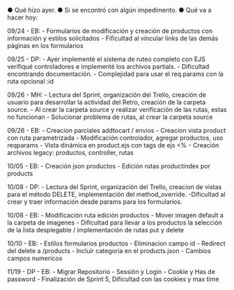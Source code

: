 ● Qué hizo ayer.
● Si se encontró con algún impedimento.
● Qué va a hacer hoy:

09/24 - EB: - Formularios de modificación y creación de productos con información y estilos solicitados
            - Fificultad al vincular links de las demás páginas en los formularios

09/25 - DP: - Ayer implementé el sistema de ruteo completo con EJS verifiqué controladores e implementé los archivos partials.
            - Dificultad encontrando documentación.
            - Complejidad para usar el req.params con la ruta opcional :id
            
09/26 - MH: - Lectura del Sprint, organización del Trello, creación de usuario para desarrollar la actividad del Retro, creación de la carpeta source.
            - Al crear la carpeta source y realizar verificación de las rutas, estas no funcionan 
            - Solucionar problema de rutas, al crear la carpeta source
            
09/26 - EB: - Creacion parciales addtocart / envios
            - Creacion vista product con ruta parametrizada
            - Modificación controlador, agregar productos, uso reqparams
            - Vista dinámica en product.ejs con tags de ejs <%
            - Creación archivos legacy: productos, controller, rutas
            
10/05 - EB: - Creación json productos
            - Edición rutas productindex por products

10/08 - DP: - Lectura del Sprint, organización del Trello, creacion de vistas para el método DELETE, implementación del method_override.
    -Dificultad al crear y traer información desde params para los formularios.
            
10/08 - EB: - Modificación ruta edición productos
            - Mover imagen default a la carpeta de imagenes
            - Dificultad para llevar a los productos la selección de la lista desplegable / implementación de rutas put y delete
            
10/10 - EB: - Estilos formularios productos
            - Eliminacion campo id
            - Redirect del delete a /products
            - Incluir categoria en el products.json
            - Cambios campos numericos
            
11/19 - DP - EB: - Migrar Repositorio
                 - Sessión y Login
                 - Cookie y Has de password
                 - Finalización de Sprint 5, Dificultad con las cookies y max time
            
